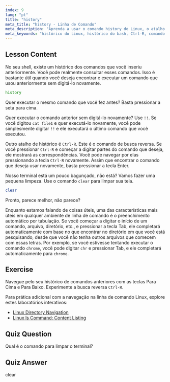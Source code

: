 ```yaml
---
index: 9
lang: "pt"
title: "history"
meta_title: "history - Linha de Comando"
meta_description: "Aprenda a usar o comando history do Linux, o atalho !! e Ctrl-R para recuperação eficiente de comandos. Melhore sua produtividade no terminal com estas dicas essenciais!"
meta_keywords: "histórico do Linux, histórico do bash, Ctrl-R, comando clear, tutorial de Linux, linha de comando, guia para iniciantes"
---
```


## Lesson Content

No seu shell, existe um histórico dos comandos que você inseriu anteriormente. Você pode realmente consultar esses comandos. Isso é bastante útil quando você deseja encontrar e executar um comando que usou anteriormente sem digitá-lo novamente.

```bash
history
```

Quer executar o mesmo comando que você fez antes? Basta pressionar a seta para cima.

Quer executar o comando anterior sem digitá-lo novamente? Use `!!`. Se você digitou `cat file1` e quer executá-lo novamente, você pode simplesmente digitar `!!` e ele executará o último comando que você executou.

Outro atalho de histórico é `Ctrl-R`. Este é o comando de busca reversa. Se você pressionar `Ctrl-R` e começar a digitar partes do comando que deseja, ele mostrará as correspondências. Você pode navegar por elas pressionando a tecla `Ctrl-R` novamente. Assim que encontrar o comando que deseja usar novamente, basta pressionar a tecla Enter.

Nosso terminal está um pouco bagunçado, não está? Vamos fazer uma pequena limpeza. Use o comando `clear` para limpar sua tela.

```bash
clear
```

Pronto, parece melhor, não parece?

Enquanto estamos falando de coisas úteis, uma das características mais úteis em qualquer ambiente de linha de comando é o preenchimento automático por tabulação. Se você começar a digitar o início de um comando, arquivo, diretório, etc., e pressionar a tecla Tab, ele completará automaticamente com base no que encontrar no diretório em que você está pesquisando, desde que você não tenha outros arquivos que comecem com essas letras. Por exemplo, se você estivesse tentando executar o comando `chrome`, você pode digitar `chr` e pressionar Tab, e ele completará automaticamente para `chrome`.

## Exercise

Navegue pelo seu histórico de comandos anteriores com as teclas Para Cima e Para Baixo. Experimente a busca reversa `Ctrl-R`.

Para prática adicional com a navegação na linha de comando Linux, explore estes laboratórios interativos:

- [Linux Directory Navigation](https://labex.io/pt/labs/linux-directory-navigation-387844)
- [Linux ls Command: Content Listing](https://labex.io/pt/labs/linux-linux-ls-command-content-listing-219205)

## Quiz Question

Qual é o comando para limpar o terminal?

## Quiz Answer

clear
